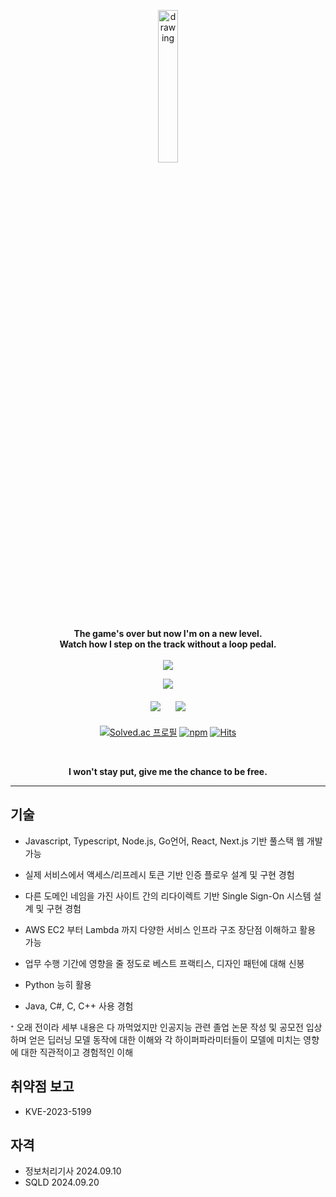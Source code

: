 <p align="center">
  <img src="https://user-images.githubusercontent.com/108582413/207043190-12ae81c4-02b1-4c36-9176-6b5309d06bc1.png" alt="drawing" width="25%"/>
</p>
<p align="center">
  <b align="center"> The game's over but now I'm on a new level. 
    <br> Watch how I step on the track without a loop pedal.
    <br> <br> </b>

  <img src = "https://github-readme-stats-sigma-five.vercel.app/api/top-langs/?username=lifthus&layout=compact&hide_border=true&langs_count=6&hide=html,css" align="center"/>
</p>

<div align="center" style="margin-bottom: 20px;">
  <img src="https://github-readme-streak-stats.herokuapp.com?user=lifthus&theme=transparent&hide_border=true&border_radius=5.0&date_format=%5BY.%5Dn.j&fire=EB1571"/>
</div>
 
<div align="center" style="margin-bottom: 20px;">
  <img style="margin-right: 10px;" src="https://github-profile-summary-cards.vercel.app/api/cards/productive-time?username=lifthus&theme=github&utcOffset=9"/>
   <img style="margin-left: 10px;" src="https://github-profile-summary-cards.vercel.app/api/cards/stats?username=lifthus&theme=github"/>
</div>

<div align="center">

<!--
[![Solved.ac프로필](http://mazassumnida.wtf/api/v2/generate_badge?boj=lifthus531)](https://solved.ac/lifthus531)
-->

[![Solved.ac 프로필](http://mazassumnida.wtf/api/mini/generate_badge?boj=lifthus531)](https://solved.ac/profile/lifthus531) [![npm](https://img.shields.io/static/v1?label=npm&message=packages&color=%23CB3837)](https://www.npmjs.com/~lifthus) [![Hits](https://hits.seeyoufarm.com/api/count/incr/badge.svg?url=https%3A%2F%2Fgithub.com%2Flifthus531%2Fhit-counter&count_bg=%2379C83D&title_bg=%23555555&icon=github.svg&icon_color=%23E7E7E7&title=hits&edge_flat=false)](https://hits.seeyoufarm.com)

</div>

<div align="center">
<br>

</div>

<p align="center"><b>I won't stay put, give me the chance to be free.</b></p>
<hr>

## 기술

* Javascript, Typescript, Node.js, Go언어, React, Next.js 기반 풀스택 웹 개발 가능
* 실제 서비스에서 액세스/리프레시 토큰 기반 인증 플로우 설계 및 구현 경험
* 다른 도메인 네임을 가진 사이트 간의 리다이렉트 기반 Single Sign-On 시스템 설계 및 구현 경험
* AWS EC2 부터 Lambda 까지 다양한 서비스 인프라 구조 장단점 이해하고 활용 가능
* 업무 수행 기간에 영향을 줄 정도로 베스트 프랙티스, 디자인 패턴에 대해 신봉
* Python 능히 활용

* Java, C#, C, C++ 사용 경험

ᐩ 오래 전이라 세부 내용은 다 까먹었지만 인공지능 관련 졸업 논문 작성 및 공모전 입상하며 얻은 딥러닝 모델 동작에 대한 이해와 각 하이퍼파라미터들이 모델에 미치는 영향에 대한 직관적이고 경험적인 이해

## 취약점 보고

* KVE-2023-5199

## 자격

* 정보처리기사 2024.09.10
* SQLD 2024.09.20
